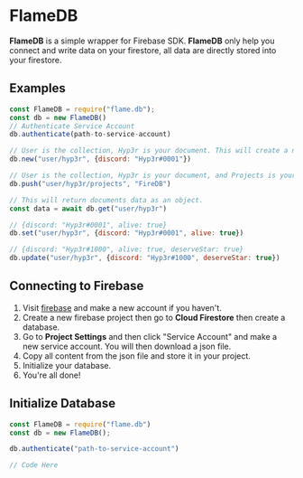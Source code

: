# FlameDB
**FlameDB** is a simple wrapper for Firebase SDK. **FlameDB** only help you connect and write data on your firestore, all data are directly stored into your firestore.

## Examples
```javascript
const FlameDB = require("flame.db");
const db = new FlameDB()
// Authenticate Service Account
db.authenticate(path-to-service-account)

// User is the collection, Hyp3r is your document. This will create a new collection.
db.new("user/hyp3r", {discord: "Hyp3r#0001"})

// User is the collection, Hyp3r is your document, and Projects is your array. This will push "FireDB" in "projects" array.
db.push("user/hyp3r/projects", "FireDB")

// This will return documents data as an object.
const data = await db.get("user/hyp3r")

// {discord: "Hyp3r#0001", alive: true}
db.set("user/hyp3r", {discord: "Hyp3r#0001", alive: true})

// {discord: "Hyp3r#1000", alive: true, deserveStar: true}
db.update("user/hyp3r", {discord: "Hyp3r#1000", deserveStar: true})
```

## Connecting to Firebase
1. Visit [firebase](https://firebase.google.com) and make a new account if you haven't.
2. Create a new firebase project then go to **Cloud Firestore** then create a database.
3. Go to **Project Settings** and then click "Service Account" and make a new service account. You will then download a json file.
4. Copy all content from the json file and store it in your project.
5. Initialize your database.
6. You're all done!

## Initialize Database
```javascript
const FlameDB = require("flame.db")
const db = new FlameDB();

db.authenticate("path-to-service-account")

// Code Here
```
